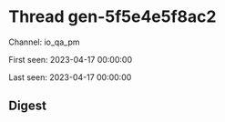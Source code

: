 # Thread gen-5f5e4e5f8ac2
Channel: io_qa_pm

First seen: 2023-04-17 00:00:00

Last seen: 2023-04-17 00:00:00

## Digest



